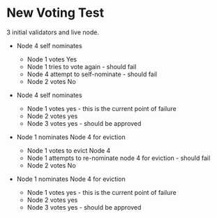 # New Voting Test
3 initial validators and live node. 

- Node 4 self nominates
    - Node 1 votes Yes
    - Node 1 tries to vote again - should fail
    - Node 4 attempt to self-nominate - should fail
    - Node 2 votes No
- Node 4 self nominates 
    - Node 1 votes yes - this is the current point of failure
    - Node 2 votes yes
    - Node 3 votes yes - should be approved
    
- Node 1 nominates Node 4 for eviction
    - Node 1 votes to evict Node 4
    - Node 1 attempts to re-nominate node 4 for eviction - should fail
    - Node 2 votes No

- Node 1 nominates Node 4 for eviction
    - Node 1 votes yes - this is the current point of failure
    - Node 2 votes yes
    - Node 3 votes yes - should be approved
